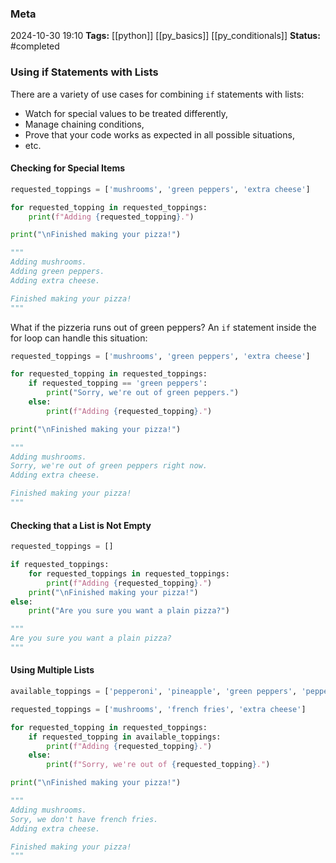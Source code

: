 ### Meta
2024-10-30 19:10
**Tags:** [[python]] [[py_basics]] [[py_conditionals]]
**Status:** #completed 

### Using if Statements with Lists
There are a variety of use cases for combining `if`  statements with lists:
- Watch for special values to be treated differently,
- Manage chaining conditions,
- Prove that your code works as expected in all possible situations,
- etc.

#### Checking for Special Items
```Python title:example.py
requested_toppings = ['mushrooms', 'green peppers', 'extra cheese']

for requested_topping in requested_toppings:
	print(f"Adding {requested_topping}.")

print("\nFinished making your pizza!")

"""
Adding mushrooms.
Adding green peppers.
Adding extra cheese.

Finished making your pizza!
"""
```

What if the pizzeria runs out of green peppers? An `if` statement inside the for loop can handle this situation:
```Python title:example.py
requested_toppings = ['mushrooms', 'green peppers', 'extra cheese']

for requested_topping in requested_toppings:
	if requested_topping == 'green peppers':
		print("Sorry, we're out of green peppers.")
	else:
		print(f"Adding {requested_topping}.")

print("\nFinished making your pizza!")

"""
Adding mushrooms.
Sorry, we're out of green peppers right now.
Adding extra cheese.

Finished making your pizza!
"""
```

#### Checking that a List is Not Empty
```Python title:example.py
requested_toppings = []

if requested_toppings:
	for requested_toppings in requested_toppings:
		print(f"Adding {requested_topping}.")
	print("\nFinished making your pizza!")
else:
	print("Are you sure you want a plain pizza?")

"""
Are you sure you want a plain pizza?
"""

```

#### Using Multiple Lists
```Python title:example.py
available_toppings = ['pepperoni', 'pineapple', 'green peppers', 'pepperoni', 'pineapple', 'extra cheese']

requested_toppings = ['mushrooms', 'french fries', 'extra cheese']

for requested_topping in requested_toppings:
	if requested_topping in available_toppings:
		print(f"Adding {requested_topping}.")
	else:
		print(f"Sorry, we're out of {requested_topping}.")

print("\nFinished making your pizza!")

"""
Adding mushrooms.
Sory, we don't have french fries.
Adding extra cheese.

Finished making your pizza!
"""
```
